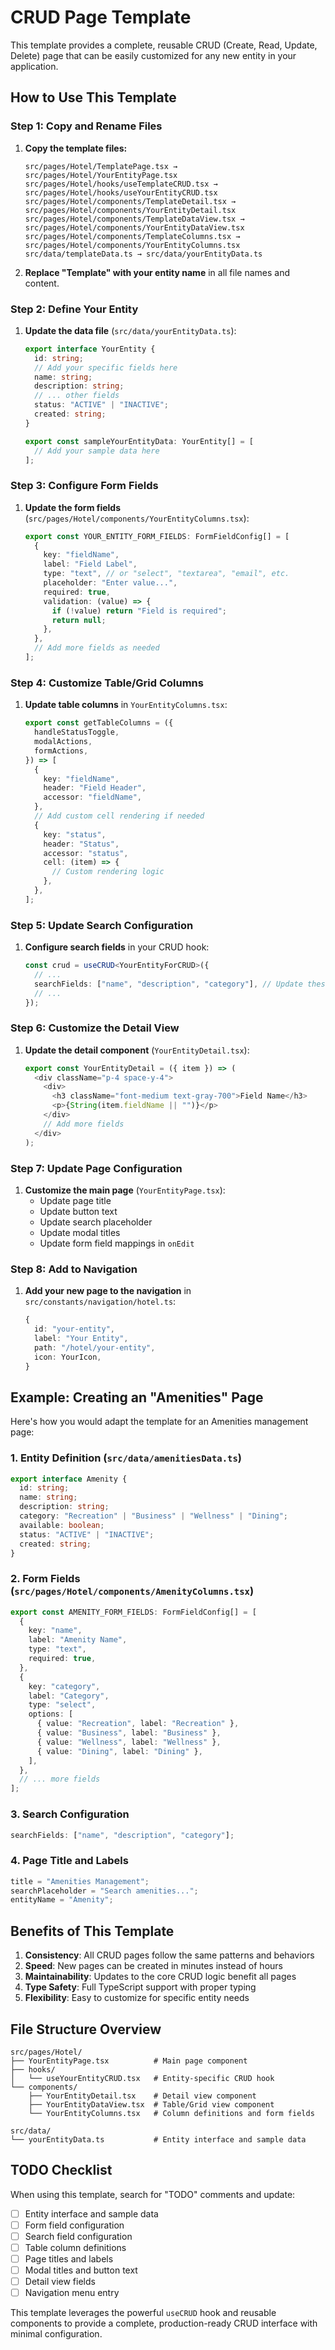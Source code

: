 # CRUD Page Template

This template provides a complete, reusable CRUD (Create, Read, Update, Delete) page that can be easily customized for any new entity in your application.

## How to Use This Template

### Step 1: Copy and Rename Files

1. **Copy the template files:**

   ```
   src/pages/Hotel/TemplatePage.tsx → src/pages/Hotel/YourEntityPage.tsx
   src/pages/Hotel/hooks/useTemplateCRUD.tsx → src/pages/Hotel/hooks/useYourEntityCRUD.tsx
   src/pages/Hotel/components/TemplateDetail.tsx → src/pages/Hotel/components/YourEntityDetail.tsx
   src/pages/Hotel/components/TemplateDataView.tsx → src/pages/Hotel/components/YourEntityDataView.tsx
   src/pages/Hotel/components/TemplateColumns.tsx → src/pages/Hotel/components/YourEntityColumns.tsx
   src/data/templateData.ts → src/data/yourEntityData.ts
   ```

2. **Replace "Template" with your entity name** in all file names and content.

### Step 2: Define Your Entity

1. **Update the data file** (`src/data/yourEntityData.ts`):

   ```typescript
   export interface YourEntity {
     id: string;
     // Add your specific fields here
     name: string;
     description: string;
     // ... other fields
     status: "ACTIVE" | "INACTIVE";
     created: string;
   }

   export const sampleYourEntityData: YourEntity[] = [
     // Add your sample data here
   ];
   ```

### Step 3: Configure Form Fields

1. **Update the form fields** (`src/pages/Hotel/components/YourEntityColumns.tsx`):
   ```typescript
   export const YOUR_ENTITY_FORM_FIELDS: FormFieldConfig[] = [
     {
       key: "fieldName",
       label: "Field Label",
       type: "text", // or "select", "textarea", "email", etc.
       placeholder: "Enter value...",
       required: true,
       validation: (value) => {
         if (!value) return "Field is required";
         return null;
       },
     },
     // Add more fields as needed
   ];
   ```

### Step 4: Customize Table/Grid Columns

1. **Update table columns** in `YourEntityColumns.tsx`:
   ```typescript
   export const getTableColumns = ({
     handleStatusToggle,
     modalActions,
     formActions,
   }) => [
     {
       key: "fieldName",
       header: "Field Header",
       accessor: "fieldName",
     },
     // Add custom cell rendering if needed
     {
       key: "status",
       header: "Status",
       accessor: "status",
       cell: (item) => {
         // Custom rendering logic
       },
     },
   ];
   ```

### Step 5: Update Search Configuration

1. **Configure search fields** in your CRUD hook:
   ```typescript
   const crud = useCRUD<YourEntityForCRUD>({
     // ...
     searchFields: ["name", "description", "category"], // Update these
     // ...
   });
   ```

### Step 6: Customize the Detail View

1. **Update the detail component** (`YourEntityDetail.tsx`):
   ```typescript
   export const YourEntityDetail = ({ item }) => (
     <div className="p-4 space-y-4">
       <div>
         <h3 className="font-medium text-gray-700">Field Name</h3>
         <p>{String(item.fieldName || "")}</p>
       </div>
       // Add more fields
     </div>
   );
   ```

### Step 7: Update Page Configuration

1. **Customize the main page** (`YourEntityPage.tsx`):
   - Update page title
   - Update button text
   - Update search placeholder
   - Update modal titles
   - Update form field mappings in `onEdit`

### Step 8: Add to Navigation

1. **Add your new page to the navigation** in `src/constants/navigation/hotel.ts`:
   ```typescript
   {
     id: "your-entity",
     label: "Your Entity",
     path: "/hotel/your-entity",
     icon: YourIcon,
   }
   ```

## Example: Creating an "Amenities" Page

Here's how you would adapt the template for an Amenities management page:

### 1. Entity Definition (`src/data/amenitiesData.ts`)

```typescript
export interface Amenity {
  id: string;
  name: string;
  description: string;
  category: "Recreation" | "Business" | "Wellness" | "Dining";
  available: boolean;
  status: "ACTIVE" | "INACTIVE";
  created: string;
}
```

### 2. Form Fields (`src/pages/Hotel/components/AmenityColumns.tsx`)

```typescript
export const AMENITY_FORM_FIELDS: FormFieldConfig[] = [
  {
    key: "name",
    label: "Amenity Name",
    type: "text",
    required: true,
  },
  {
    key: "category",
    label: "Category",
    type: "select",
    options: [
      { value: "Recreation", label: "Recreation" },
      { value: "Business", label: "Business" },
      { value: "Wellness", label: "Wellness" },
      { value: "Dining", label: "Dining" },
    ],
  },
  // ... more fields
];
```

### 3. Search Configuration

```typescript
searchFields: ["name", "description", "category"];
```

### 4. Page Title and Labels

```typescript
title = "Amenities Management";
searchPlaceholder = "Search amenities...";
entityName = "Amenity";
```

## Benefits of This Template

1. **Consistency**: All CRUD pages follow the same patterns and behaviors
2. **Speed**: New pages can be created in minutes instead of hours
3. **Maintainability**: Updates to the core CRUD logic benefit all pages
4. **Type Safety**: Full TypeScript support with proper typing
5. **Flexibility**: Easy to customize for specific entity needs

## File Structure Overview

```
src/pages/Hotel/
├── YourEntityPage.tsx          # Main page component
├── hooks/
│   └── useYourEntityCRUD.tsx   # Entity-specific CRUD hook
└── components/
    ├── YourEntityDetail.tsx    # Detail view component
    ├── YourEntityDataView.tsx  # Table/Grid view component
    └── YourEntityColumns.tsx   # Column definitions and form fields

src/data/
└── yourEntityData.ts           # Entity interface and sample data
```

## TODO Checklist

When using this template, search for "TODO" comments and update:

- [ ] Entity interface and sample data
- [ ] Form field configuration
- [ ] Search field configuration
- [ ] Table column definitions
- [ ] Page titles and labels
- [ ] Modal titles and button text
- [ ] Detail view fields
- [ ] Navigation menu entry

This template leverages the powerful `useCRUD` hook and reusable components to provide a complete, production-ready CRUD interface with minimal configuration.
